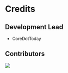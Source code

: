 # Credits

## Development Lead
* CoreDotToday

## Contributors
<a href="https://github.com/coredottoday/CoreDotFile/graphs/contributors">
  <img src="https://contrib.rocks/image?repo=coredottoday/CoreDotFile" />
</a>
